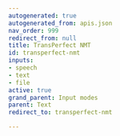 ```yaml
---
autogenerated: true
autogenerated_from: apis.json
nav_order: 999
redirect_from: null
title: TransPerfect NMT
id: transperfect-nmt
inputs:
- speech
- text
- file
active: true
grand_parent: Input modes
parent: Text
redirect_to: transperfect-nmt

---
```


